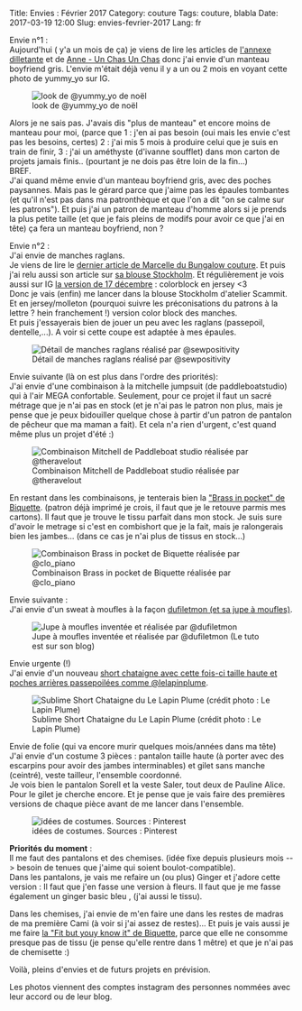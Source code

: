 Title: Envies : Février 2017
Category: couture
Tags: couture, blabla
Date: 2017-03-19 12:00
Slug: envies-fevrier-2017
Lang: fr

Envie n°1 :<br>
Aujourd'hui (	y'a un mois de ça) je viens de lire les articles de [l'annexe dilletante](http://annexedilettante.canalblog.com/archives/2017/02/05/34875130.html) et de [Anne - Un Chas Un Chas](https://unchasunchas.com/2017/02/06/braver-le-froid-af2016/) donc j'ai envie d'un manteau boyfriend gris. 
L'envie m'était déjà venu il y a un ou 2 mois en voyant cette photo de yummy_yo sur IG.

<figure>
	<img src="/images/envieFev-yummy_yo.png" alt="look de @yummy_yo de noël">
	<figcaption>look de @yummy_yo de noël</figcaption>
</figure>

Alors je ne sais pas. J'avais dis "plus de manteau" et encore moins de manteau pour moi, (parce que 1 : j'en ai pas besoin (oui mais les envie c'est pas les besoins, certes) 2 : j'ai mis 5 mois à produire celui que je suis en train de finir, 3 : j'ai un améthyste (d'ivanne soufflet) dans mon carton de projets jamais finis.. (pourtant je ne dois pas être loin de la fin...)<br>
BREF.<br>
J'ai quand même envie d'un manteau boyfriend gris, avec des poches paysannes. Mais pas le gérard parce que j'aime pas les épaules tombantes (et qu'il n'est pas dans ma patronthèque et que l'on a dit "on se calme sur les patrons"). 
Et puis j'ai un patron de manteau d'homme alors si je prends la plus petite taille (et que je fais pleins de modifs pour avoir ce que j'ai en tête) ça fera un manteau boyfriend, non ?

Envie n°2 :<br>
J'ai envie de manches raglans.<br>
Je viens de lire le [dernier article de Marcelle du Bungalow couture](https://lebungalow.wordpress.com/2017/02/13/etoile-des-neiges-pays-merveilleux/). Et puis j'ai relu aussi son article sur [sa blouse Stockholm](https://lebungalow.wordpress.com/2017/02/13/etoile-des-neiges-pays-merveilleux/). Et régulièrement je vois aussi sur IG [la version de 17 décembre](http://17decembre.fr/2017/01/retrospective-de-2016/) : colorblock en jersey <3 <br>
Donc je vais (enfin) me lancer dans la blouse Stockholm d'atelier Scammit. Et en jersey/molleton (pourquoi suivre les préconisations du patrons à la lettre ? hein franchement !) version color block des manches.<br>
Et puis j'essayerais bien de jouer un peu avec les raglans (passepoil, dentelle,...). A voir si cette coupe est adaptée à mes épaules.

<figure>
	<img src="/images/envieFev-sewpositivity.png" alt="Détail de manches raglans réalisé par @sewpositivity">
	<figcaption>Détail de manches raglans réalisé par @sewpositivity</figcaption>
</figure>

Envie suivante (là on est plus dans l'ordre des priorités):<br>
J'ai envie d'une combinaison à la mitchelle jumpsuit (de paddleboatstudio) qui à l'air MEGA confortable. Seulement, pour ce projet il faut un sacré métrage que je n'ai pas en stock (et je n'ai pas le patron non plus, mais je pense que je peux bidouiller quelque chose à partir d'un patron de pantalon de pêcheur que ma maman a fait). Et cela n'a rien d'urgent, c'est quand même plus un projet d'été :)
<figure>
	<img src="/images/envieFev-theravelout.png" alt="Combinaison Mitchell de Paddleboat studio réalisée par @theravelout">
	<figcaption>Combinaison Mitchell de Paddleboat studio réalisée par @theravelout</figcaption>
</figure>

En restant dans les combinaisons, je tenterais bien la ["Brass in pocket" de Biquette](http://essais_erreurs.eklablog.com/gonna-use-my-legs-gonna-use-my-style-a121055838). (patron déjà imprimé je crois, il faut que je le retouve parmis mes cartons). Il faut que je trouve le tissu parfait dans mon stock. Je suis sure d'avoir le metrage si c'est en combishort que je la fait, mais je ralongerais bien les jambes... (dans ce cas je n'ai plus de tissus en stock...)

<figure>
	<img src="/images/envieFev-clo-piano.png" alt="Combinaison Brass in pocket de Biquette réalisée par @clo_piano">
	<figcaption>Combinaison Brass in pocket de Biquette réalisée par @clo_piano</figcaption>
</figure>

Envie suivante :<br> 
J'ai envie d'un sweat à moufles à la façon [dufiletmon (et sa jupe à moufles)](https://dufiletmon.blogspot.fr/2014/12/jupe-poches-moufles-tuto.html).

<figure>
	<img src="/images/envieFev-dufiletmon.png" alt="Jupe à moufles inventée et réalisée par @dufiletmon">
	<figcaption>Jupe à moufles inventée et réalisée par @dufiletmon (Le tuto est sur son blog)</figcaption>
</figure>

Envie urgente (!)<br>
J'ai envie d'un nouveau [short chataigne avec cette fois-ci taille haute et poches arrières passepoilées comme @lelapinplume](https://www.lelapinplume.fr/couture-femme-nouveau-short-chataigne-jecoudsmagarderobecapsule2017-112/).

<figure>
	<img src="/images/envieFev_LeLapinPlume.jpg" alt=" Sublime Short Chataigne du Le Lapin Plume (crédit photo : Le Lapin Plume)">
	<figcaption>Sublime Short Chataigne du Le Lapin Plume (crédit photo : Le Lapin Plume)</figcaption>
</figure>

Envie de folie (qui va encore murir quelques mois/années dans ma tête)<br>
J'ai envie d'un costume 3 pièces : pantalon taille haute (à porter avec des escarpins pour avoir des jambes interminables) et gilet sans manche (ceintré), veste tailleur, l'ensemble coordonné. <br>
Je vois bien le pantalon Sorell et la veste Saler, tout deux de Pauline Alice. Pour le gilet je cherche encore. Et je pense que je vais faire des premières versions de chaque pièce avant de me lancer dans l'ensemble.

<figure>
	<img src="/images/envieFev-3pieces.png" alt=" idées de costumes. Sources : Pinterest">
	<figcaption> idées de costumes. Sources : Pinterest</figcaption>
</figure>

**Priorités du moment** :<br>
Il me faut des pantalons et des chemises. (idée fixe depuis plusieurs mois --> besoin de tenues que j'aime qui soient boulot-compatible).<br>
Dans les pantalons, je vais me refaire un (ou plus) Ginger et j'adore cette version : Il faut que j'en fasse une version à fleurs. 
Il faut que je me fasse également un ginger basic bleu , (j'ai aussi le tissu).<br>

Dans les chemises, j'ai envie de m'en faire une dans les restes de madras de ma première Cami (à voir si j'ai assez de restes)... Et puis je vais aussi je me faire [la "Fit but youy know it" de Biquette](http://essais_erreurs.eklablog.com/a-grant-does-come-for-free-a118860906), parce que elle ne consomme presque pas de tissu (je pense qu'elle rentre dans 1 mêtre) et que je n'ai pas de chemisette :)

Voilà, pleins d'envies et de futurs projets en prévision. 

Les photos viennent des comptes instagram des personnes nommées avec leur accord ou de leur blog.